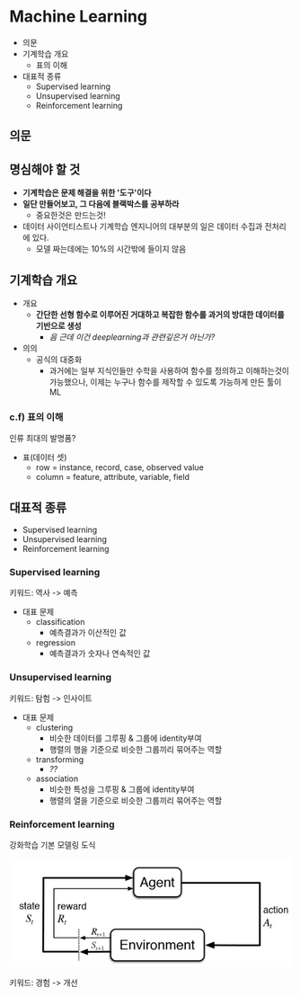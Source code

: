 # Machine Learning

- 의문
- 기계학습 개요
  - 표의 이해
- 대표적 종류
  - Supervised learning
  - Unsupervised learning
  - Reinforcement learning

## 의문

## 명심해야 할 것

- **기계학습은 문제 해결을 위한 '도구'이다**
- **일단 만들어보고, 그 다음에 블랙박스를 공부하라**
  - 중요한것은 만드는것!
- 데이터 사이언티스트나 기계학습 엔지니어의 대부분의 일은 데이터 수집과 전처리에 있다.
  - 모델 짜는데에는 10%의 시간밖에 들이지 않음

## 기계학습 개요

- 개요
  - **간단한 선형 함수로 이루어진 거대하고 복잡한 함수를 과거의 방대한 데이터를 기반으로 생성**
    - *음 근데 이건 deeplearning과 관련깊은거 아닌가?*
- 의의
  - 공식의 대중화
    - 과거에는 일부 지식인들만 수학을 사용하여 함수를 정의하고 이해하는것이 가능했으나, 이제는 누구나 함수를 제작할 수 있도록 가능하게 만든 툴이 ML

### c.f) 표의 이해

인류 최대의 발명품?

- 표(데이터 셋)
  - row = instance, record, case, observed value
  - column = feature, attribute, variable, field

## 대표적 종류

- Supervised learning
- Unsupervised learning
- Reinforcement learning

### Supervised learning

키워드: 역사 -> 예측

- 대표 문제
  - classification
    - 예측결과가 이산적인 값
  - regression
    - 예측결과가 숫자나 연속적인 값

### Unsupervised learning

키워드: 탐험 -> 인사이트

- 대표 문제
  - clustering
    - 비슷한 데이터를 그루핑 & 그룹에 identity부여
    - 행렬의 행을 기준으로 비슷한 그룹끼리 묶어주는 역할
  - transforming
    - *??*
  - association
    - 비슷한 특성을 그루핑 & 그룹에 identity부여
    - 행렬의 열을 기준으로 비슷한 그룹끼리 묶어주는 역할

### Reinforcement learning

강화학습 기본 모델링 도식

![](./images/reinforcement_learning1.jpg)

키워드: 경험 -> 개선
